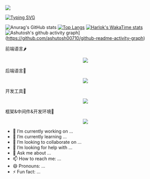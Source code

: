 <p>
  <img src="https://capsule-render.vercel.app/api?type=wave&color=auto&height=300&section=header&text=capsule%20render&fontSize=90" />
</p>
<a href="https://git.io/typing-svg"><img src="https://readme-typing-svg.demolab.com?font=Irish+Grover&size=40&duration=3000&pause=1000&color=36F71C&background=6E396D&center=%E7%9C%9F%E7%9A%84&vCenter=%E7%9C%9F%E7%9A%84&multiline=true&repeat=%E7%9C%9F%E7%9A%84&random=%E7%9C%9F%E7%9A%84&width=1000&height=80&lines=%F0%9F%8D%81Welcome+to+Mapleplus!+This+is+my+Github" alt="Typing SVG" /></a>

![Anurag's GitHub stats](https://github-readme-stats.vercel.app/api?username=mapleplus&count_private=true&show_icons=true&theme=yeblu&hide_title=false&rank_icon=github&line_height=30&include_all_commits=true&number_formatshort&&card_width=1000)
[![Top Langs](https://github-readme-stats.vercel.app/api/top-langs/?username=mapleplus&layout=donut-vertical&hide_title=true)](https://github.com/anuraghazra/github-readme-stats)
[![Harlok's WakaTime stats](https://github-readme-stats.vercel.app/api/wakatime?username=mapleplus)](https://github.com/anuraghazra/github-readme-stats)
![Ashutosh's github activity graph](https://github-readme-activity-graph.vercel.app/graph?username=mapleplus&theme=merko)](https://github.com/ashutosh00710/github-readme-activity-graph)
<p>前端语言🌶️</p>
<p align="center">
  <a href="https://skillicons.dev">
    <img src="https://skillicons.dev/icons?i=html,css,js,ts" />
  </a>
</p>
<p>后端语言🌟</p>
<p align="center">
  <a href="https://skillicons.dev">
    <img src="https://skillicons.dev/icons?i=c,cpp,java,go" />
  </a>
</p>
<p>开发工具🤯</p>
<p align="center">
  <a href="https://skillicons.dev">
    <img src="https://skillicons.dev/icons?i=idea,vscode" />
  </a>
</p>
<p>框架&中间件&开发环境🍁</p>
<p align="center">
  <a href="https://skillicons.dev">
    <img src="https://skillicons.dev/icons?i=vue,spring,redis,mysql,elasticsearch,rocket,linux,docker,kubernetes" />
  </a>
</p>

- 🔭 I’m currently working on ...
- 🌱 I’m currently learning ...
- 👯 I’m looking to collaborate on ...
- 🤔 I’m looking for help with ...
- 💬 Ask me about ...
- 📫 How to reach me: ...
- 😄 Pronouns: ...
- ⚡ Fun fact: ...

